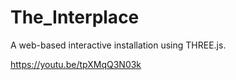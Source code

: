 # The_Interplace
A web-based interactive installation using THREE.js.

https://youtu.be/tpXMqQ3N03k
